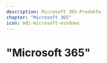 ```yaml
---
description: Microsoft 365-Produkte
chapter: "Microsoft 365"
icon: mdi-microsoft-windows
---
```


# "Microsoft 365"




<FeatureCategories/>


